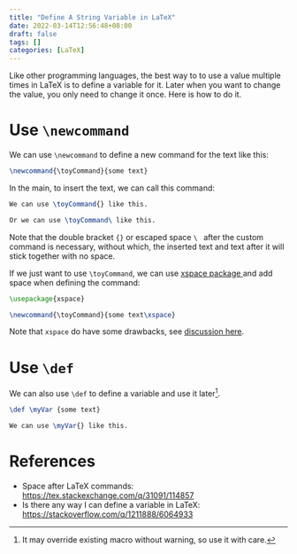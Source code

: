 ```yaml
---
title: "Define A String Variable in LaTeX"
date: 2022-03-14T12:56:48+08:00
draft: false
tags: []
categories: [LaTeX]
---
```


Like other programming languages, the best way to to use a value multiple times in LaTeX is to define a variable for it.
Later when you want to change the value, you only need to change it once. Here is how to do it.

<!--more-->

# Use `\newcommand`

We can use `\newcommand` to define a new command for the text like this:

```tex
\newcommand{\toyCommand}{some text}
```

In the main, to insert the text, we can call this command:

```tex
We can use \toyCommand{} like this.

Or we can use \toyCommand\ like this.
```

Note that the double bracket `{}` or escaped space `\ ` after the custom command is necessary,
without which, the inserted text and text after it will stick together with no space.

If we just want to use `\toyCommand`, we can use [xspace package ](https://ctan.org/pkg/xspace?lang=en) and add space when defining the command:

```tex
\usepackage{xspace}

\newcommand{\toyCommand}{some text\xspace}
```

Note that `xspace` do have some drawbacks, see [discussion here](https://tex.stackexchange.com/a/86620/114857).

# Use `\def`

We can also use `\def` to define a variable and use it later[^1].

```tex
\def \myVar {some text}

We can use \myVar{} like this.
```

# References

+ Space after LaTeX commands: https://tex.stackexchange.com/q/31091/114857
+ Is there any way I can define a variable in LaTeX: https://stackoverflow.com/q/1211888/6064933

[^1]: It may override existing macro without warning, so use it with care.
